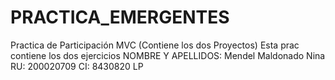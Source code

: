 # PRACTICA_EMERGENTES
Practica de Participación MVC (Contiene los dos Proyectos)
Esta prac contiene los dos ejercicios 
NOMBRE Y APELLIDOS: Mendel Maldonado Nina 
RU: 200020709
CI: 8430820 LP
